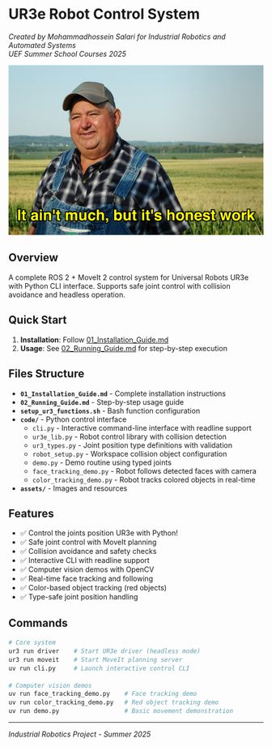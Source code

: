 # UR3e Robot Control System

*Created by Mohammadhossein Salari for Industrial Robotics and Automated Systems*  
*UEF Summer School Courses 2025*

![It's not much, but it's honest work](assets/But_It's_Honest_Work.jpg)

## Overview

A complete ROS 2 + MoveIt 2 control system for Universal Robots UR3e with Python CLI interface. Supports safe joint control with collision avoidance and headless operation.

## Quick Start

1. **Installation**: Follow [01_Installation_Guide.md](01_Installation_Guide.md) 
2. **Usage**: See [02_Running_Guide.md](02_Running_Guide.md) for step-by-step execution

## Files Structure

- **`01_Installation_Guide.md`** - Complete installation instructions
- **`02_Running_Guide.md`** - Step-by-step usage guide  
- **`setup_ur3_functions.sh`** - Bash function configuration
- **`code/`** - Python control interface
  - `cli.py` - Interactive command-line interface with readline support
  - `ur3e_lib.py` - Robot control library with collision detection
  - `ur3_types.py` - Joint position type definitions with validation
  - `robot_setup.py` - Workspace collision object configuration
  - `demo.py` - Demo routine using typed joints
  - `face_tracking_demo.py` - Robot follows detected faces with camera
  - `color_tracking_demo.py` - Robot tracks colored objects in real-time
- **`assets/`** - Images and resources

## Features

- ✅ Control the joints position UR3e with Python!
- ✅ Safe joint control with MoveIt planning
- ✅ Collision avoidance and safety checks
- ✅ Interactive CLI with readline support
- ✅ Computer vision demos with OpenCV
- ✅ Real-time face tracking and following
- ✅ Color-based object tracking (red objects)
- ✅ Type-safe joint position handling


## Commands

```bash
# Core system
ur3 run driver    # Start UR3e driver (headless mode)
ur3 run moveit    # Start MoveIt planning server
uv run cli.py     # Launch interactive control CLI

# Computer vision demos
uv run face_tracking_demo.py    # Face tracking demo
uv run color_tracking_demo.py   # Red object tracking demo
uv run demo.py                  # Basic movement demonstration
```

---
*Industrial Robotics Project - Summer 2025*
